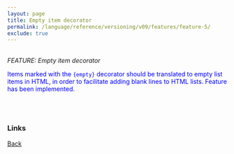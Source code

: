 ```yaml
---
layout: page
title: Empty item decorator
permalink: /language/reference/versioning/v09/features/feature-5/
exclude: true
---
```

<br>_FEATURE: Empty item decorator_

<span style="color:blue">Items marked with the ```{empty}``` decorator should be translated to empty list items in HTML, in order to facilitate adding blank lines to HTML lists.
Feature has been implemented.</span>

<br><br>
### Links
[Back](/language/reference/versioning/v09/compiler09/)